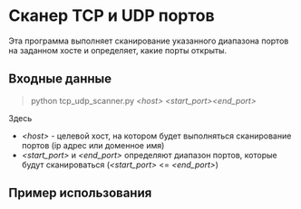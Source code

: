# Сканер TCP и UDP портов

Эта программа выполняет сканирование указанного диапазона портов на заданном хосте и определяет, какие порты открыты.

## Входные данные

> python tcp_udp_scanner.py *\<host\> \<start_port\>\<end_port\>*

Здесь
* *\<host\>* - целевой хост, на котором будет выполняться сканирование портов (ip адрес или доменное имя)
* *\<start_port\>* и *\<end_port\>* определяют диапазон портов, которые будут сканироваться (*\<start_port\>* <= *\<end_port\>*)

## Пример использования

